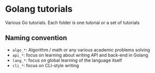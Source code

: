 # Golang tutorials

Various Go tutorials. Each folder is one tutorial or a set of tutorials

## Naming convention

- `algo_*`: Algorithm / math or any various academic problems solving
- `api_*`: focus on learning about writing API and back-end in Golang
- `lang_*`: focus on global learning of the language itself
- `cli_*`: focus on CLI-style writing